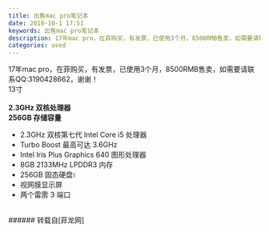 ```yaml
---
title: 出售mac pro笔记本
date: 2018-10-1 17:51
keywords: 出售mac pro笔记本
description: 17年mac pro，在菲购买，有发票，已使用3个月，8500RMB售卖，如需要请联系QQ:3190428662，谢谢！13寸2.3GHz 双核处理器 256GB 存储容量2.3GHz 双核第七代 Intel Core i5 处理器Turbo Boost 最高可达 3.6GHzIntel Iris Plus Graphics 640 图形处理器8GB 2133MHz LPDDR3 内存256GB 固态硬盘1视网膜显示屏两个雷雳 3 端口
categories: used
---
```

<td class="t_f" id="postmessage_1920982">

17年mac pro，在菲购买，有发票，已使用3个月，8500RMB售卖，如需要请联系QQ:3190428662，谢谢！<br/>
13寸<br/>
<br/>
<strong>2.3GHz 双核处理器 <br/>
256GB 存储容量</strong><ul><li>2.3GHz 双核第七代 Intel Core i5 处理器</li><li>Turbo Boost 最高可达 3.6GHz</li><li>Intel Iris Plus Graphics 640 图形处理器</li><li>8GB 2133MHz LPDDR3 内存</li><li>256GB 固态硬盘<font style="font-size:10px">1</font></li><li>视网膜显示屏</li><li>两个雷雳 3 端口<br/>
</li></ul><br/>
</td>
###### 转载自[菲龙网]